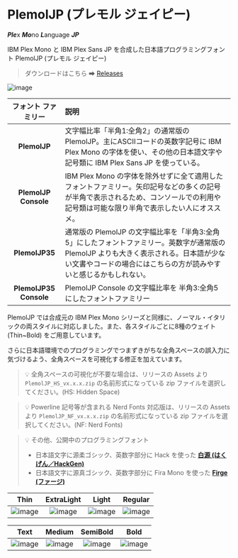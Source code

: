 # PlemolJP (プレモル ジェイピー)

***Ple***x ***Mo***no ***L***anguage ***JP***

IBM Plex Mono と IBM Plex Sans JP を合成した日本語プログラミングフォント PlemolJP (プレモル ジェイピー)

> ダウンロードはこちら ➡ [Releases](https://github.com/yuru7/PlemolJP/releases)

![image](https://github.com/yuru7/PlemolJP/raw/images/beer.jpg)

|**フォント ファミリー**|**説明**|
|:------------:|:---|
|**PlemolJP**|文字幅比率「半角1:全角2」の通常版の PlemolJP。主にASCIIコードの英数字記号に IBM Plex Mono の字体を使い、その他の日本語文字や記号類に IBM Plex Sans JP を使っている。|
|**PlemolJP Console**|IBM Plex Mono の字体を除外せずに全て適用したフォントファミリー。矢印記号などの多くの記号が半角で表示されるため、コンソールでの利用や記号類は可能な限り半角で表示したい人にオススメ。|
|**PlemolJP35**|通常版の PlemolJP の文字幅比率を「半角3:全角5」にしたフォントファミリー。英数字が通常版の PlemolJP よりも大きく表示される。日本語が少ない文書やコードの場合にはこちらの方が読みやすいと感じるかもしれない。|
|**PlemolJP35 Console**|PlemolJP Console の文字幅比率を 半角3:全角5 にしたフォントファミリー|

PlemolJP では合成元の IBM Plex Mono シリーズと同様に、ノーマル・イタリックの両スタイルに対応しました。また、各スタイルごとに8種のウェイト (Thin~Bold) をご用意しています。  

さらに日本語環境でのプログラミングでつまずきがちな全角スペースの誤入力に気づけるよう、全角スペースを可視化する修正を加えています。  

> 💡 全角スペースの可視化が不要な場合は、リリースの Assets より `PlemolJP_HS_vx.x.x.zip` の名前形式になっている zip ファイルを選択してください。(HS: Hidden Space)

> 💡 Powerline 記号等が含まれる Nerd Fonts 対応版は、リリースの Assets より `PlemolJP_NF_vx.x.x.zip` の名前形式になっている zip ファイルを選択してください。(NF: Nerd Fonts)

> 💡 その他、公開中のプログラミングフォント
> - 日本語文字に源柔ゴシック、英数字部分に Hack を使った [**白源 (はくげん／HackGen)**](https://github.com/yuru7/HackGen)
> - 日本語文字に源真ゴシック、英数字部分に Fira Mono を使った [**Firge (ファージ)**](https://github.com/yuru7/Firge)

|Thin|ExtraLight|Light|Regular|
|:---:|:---:|:---:|:---:|
|![image](https://user-images.githubusercontent.com/13458509/127088872-ee3b076e-5695-4151-9842-9c7d1175c864.png)|![image](https://user-images.githubusercontent.com/13458509/127088958-c3da0175-32a5-4773-9dc6-4aa565579408.png)|![image](https://user-images.githubusercontent.com/13458509/127088996-468862a8-febc-4e37-9fbb-ff374015c8b8.png)|![image](https://user-images.githubusercontent.com/13458509/127089028-5329a5d8-aacf-4398-aa9b-b92fbb7d7e35.png)|

|Text|Medium|SemiBold|Bold|
|:---:|:---:|:---:|:---:|
|![image](https://user-images.githubusercontent.com/13458509/127089080-4581f82d-da7e-4cef-8ca5-4f2ce3dc3c04.png)|![image](https://user-images.githubusercontent.com/13458509/127089109-dc3f8b1f-3e75-4f92-b650-64a67613afad.png)|![image](https://user-images.githubusercontent.com/13458509/127089141-48cd56ef-1109-481e-b0b1-d87eec06cfb7.png)|![image](https://user-images.githubusercontent.com/13458509/127089194-f17a5f0c-efb3-4923-aa45-353bf83d0c60.png)|
